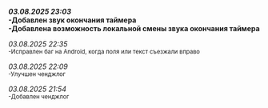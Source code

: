 ***03.08.2025 23:03***  
**-Добавлен звук окончания таймера**  
**-Добавлена возможность локальной смены звука окончания таймера**

*03.08.2025 22:35*  
<sub> -Исправлен баг на Android, когда поля или текст съезжали вправо </sub>

*03.08.2025 22:09*  
<sub> -Улучшен ченджлог </sub>

*03.08.2025 21:54*  
<sub> -Добавлен ченджлог </sub>
